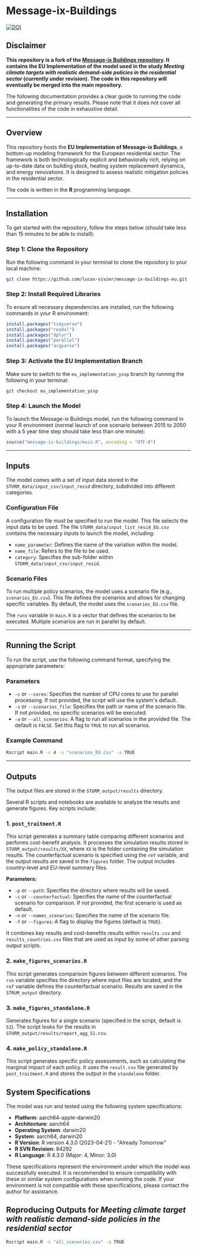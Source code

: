 
# Message-ix-Buildings

[![DOI](https://zenodo.org/badge/812692384.svg)](https://doi.org/10.5281/zenodo.13919539)


## Disclaimer

**This repository is a fork of the [Message-ix Buildings repository](https://github.com/iiasa/message-ix-buildings). It contains the EU Implementation of the model used in the study _Meeting climate targets with realistic demand-side policies in the residential sector_ (currently under revision). The code in this repository will eventually be merged into the main repository.**

The following documentation provides a clear guide to running the code and generating the primary results. Please note that it does not cover all functionalities of the code in exhaustive detail.

---

## Overview

This repository hosts the **EU Implementation of Message-ix Buildings**, a bottom-up modeling framework for the European residential sector. The framework is both technologically explicit and behaviorally rich, relying on up-to-date data on building stock, heating system replacement dynamics, and energy renovations. It is designed to assess realistic mitigation policies in the residential sector.

The code is written in the **R** programming language.


---

## Installation

To get started with the repository, follow the steps below (should take less than 15 minutes to be able to install):

### Step 1: Clone the Repository

Run the following command in your terminal to clone the repository to your local machine:

```bash
git clone https://github.com/lucas-vivier/message-ix-buildings-eu.git
```

### Step 2: Install Required Libraries

To ensure all necessary dependencies are installed, run the following commands in your R environment:

```r
install.packages("tidyverse")
install.packages("readxl")
install.packages("dplyr")
install.packages("parallel")
install.packages("argparse")
```

### Step 3: Activate the EU Implementation Branch

Make sure to switch to the `eu_implementation_yssp` branch by running the following in your terminal:

```bash
git checkout eu_implementation_yssp
```

### Step 4: Launch the Model

To launch the Message-ix Buildings model, run the following command in your R environment (normal launch of one scenario between 2015 to 2050 with a 5 year time step should take less than one minute):

```r
source("message-ix-buildings/main.R", encoding = "UTF-8")
```

---

## Inputs

The model comes with a set of input data stored in the `STURM_data/input_csv/input_resid` directory, subdivided into different categories.

### Configuration File

A configuration file must be specified to run the model. This file selects the input data to be used. The file `STURM_data/input_list_resid_EU.csv` contains the necessary inputs to launch the model, including:
- `name_parameter`: Defines the name of the variation within the model.
- `name_file`: Refers to the file to be used.
- `category`: Specifies the sub-folder within `STURM_data/input_csv/input_resid`.

### Scenario Files

To run multiple policy scenarios, the model uses a scenario file (e.g., `scenarios_EU.csv`). This file defines the scenarios and allows for changing specific variables. By default, the model uses the `scenarios_EU.csv` file.

The `runs` variable in `main.R` is a vector that defines the scenarios to be executed. Multiple scenarios are run in parallel by default.

---

## Running the Script

To run the script, use the following command format, specifying the appropriate parameters:

### Parameters

- `-c` or `--cores`: Specifies the number of CPU cores to use for parallel processing. If not provided, the script will use the system's default.
- `-s` or `--scenarios_file`: Specifies the path or name of the scenario file. If not provided, no specific scenarios will be executed.
- `-a` or `--all_scenarios`: A flag to run all scenarios in the provided file. The default is `FALSE`. Set this flag to `TRUE` to run all scenarios.

### Example Command

```bash
Rscript main.R -c 4 -s "scenarios_EU.csv" -a TRUE
```

---

## Outputs

The output files are stored in the `STURM_output/results` directory.

Several R scripts and notebooks are available to analyze the results and generate figures. Key scripts include:

### 1. `post_traitment.R`

This script generates a summary table comparing different scenarios and performs cost-benefit analysis. It processes the simulation results stored in `STURM_output/results/XX`, where `XX` is the folder containing the simulation results. The counterfactual scenario is specified using the `ref` variable, and the output results are saved in the `figures` folder. The output includes country-level and EU-level summary files.

**Parameters:**
- `-p` or `--path`: Specifies the directory where results will be saved.
- `-c` or `--counterfactual`: Specifies the name of the counterfactual scenario for comparison. If not provided, the first scenario is used as default.
- `-n` or `--names_scenarios`: Specifies the name of the scenario file.
- `-f` or `--figures`: A flag to display the figures (default is `TRUE`).

It combines key results and cost-benefits results within `results.csv` and `results_countries.csv` files that are used as input by some of other parsing output scripts.


### 2. `make_figures_scenarios.R`

This script generates comparison figures between different scenarios. The `run` variable specifies the directory where input files are located, and the `ref` variable defines the counterfactual scenario. Results are saved in the `STRUM_output` directory.

### 3. `make_figures_standalone.R`

Generates figures for a single scenario (specified in the script, default is `S1`). The script looks for the results in `STURM_output/results/report_agg_S1.csv`.

### 4. `make_policy_standalone.R`

This script generates specific policy assessments, such as calculating the marginal impact of each policy. It uses the `result.csv` file generated by `post_traitment.R` and stores the output in the `standalone` folder.


## System Specifications

The model was run and tested using the following system specifications:

- **Platform**: aarch64-apple-darwin20
- **Architecture**: aarch64
- **Operating System**: darwin20
- **System**: aarch64, darwin20
- **R Version**: R version 4.3.0 (2023-04-21) - "Already Tomorrow"
- **R SVN Revision**: 84292
- **R Language**: R 4.3.0 (Major: 4, Minor: 3.0)

These specifications represent the environment under which the model was successfully executed. It is recommended to ensure compatibility with these or similar system configurations when running the code. If your environment is not compatible with these specifications, please contact the author for assistance.


## Reproducing Outputs for _Meeting climate target with realistic demand-side policies in the residential sector_

```bash
Rscript main.R -s "all_scenarios.csv" -a TRUE
```